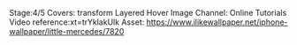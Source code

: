 Stage:4/5
Covers:
transform
Layered Hover Image
Channel: Online Tutorials
Video reference:xt=trYklakUlk
Asset: https://www.ilikewallpaper.net/iphone-wallpaper/little-mercedes/7820

